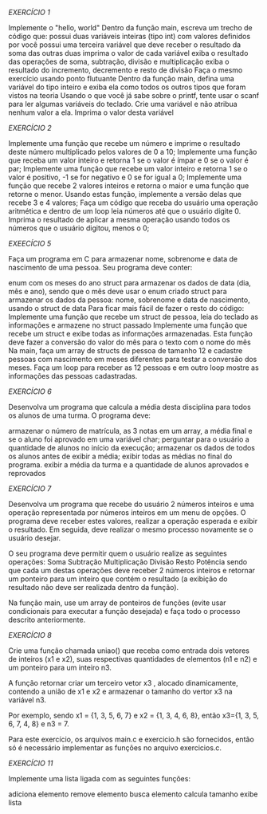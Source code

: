 *EXERCÍCIO 1*

Implemente o "hello, world"
Dentro da função main, escreva um trecho de código que:
possui duas variáveis inteiras (tipo int) com valores definidos por você
possui uma terceira variável que deve receber o resultado da soma das outras duas
imprima o valor de cada variável
exiba o resultado das operações de soma, subtração, divisão e multiplicação
exiba o resultado do incremento, decremento e resto de divisão
Faça o mesmo exercício usando ponto flutuante
Dentro da função main, defina uma variável do tipo inteiro e exiba ela como todos os outros tipos que foram vistos na teoria
Usando o que você já sabe sobre o printf, tente usar o scanf para ler algumas variáveis do teclado.
Crie uma variável e não atribua nenhum valor a ela. Imprima o valor desta variável

*EXERCÍCIO 2*

Implemente uma função que recebe um número e imprime o resultado deste número multiplicado pelos valores de 0 a 10;
Implemente uma função que receba um valor inteiro e retorna 1 se o valor é ímpar e 0 se o valor é par;
Implemente uma função que recebe um valor inteiro e retorna 1 se o valor é positivo, -1 se for negativo e 0 se for igual a 0;
Implemente uma função que recebe 2 valores inteiros e retorna o maior e uma função que retorne o menor. Usando estas função, implemente a versão delas que recebe 3 e 4 valores;
Faça um código que receba do usuário uma operação aritmética e dentro de um loop leia números até que o usuário digite 0. Imprima o resultado de aplicar a mesma operação usando todos os números que o usuário digitou, menos o 0;

*EXEECÍCIO 5*

Faça um programa em C para armazenar nome, sobrenome e data de nascimento de uma pessoa. Seu programa deve conter:

enum com os meses do ano
struct para armazenar os dados de data (dia, mês e ano), sendo que o mês deve usar o enum criado
struct para armazenar os dados da pessoa: nome, sobrenome e data de nascimento, usando o struct de data
Para ficar mais fácil de fazer o resto do código:
Implemente uma função que recebe um struct de pessoa, leia do teclado as informações e armazene no struct passado
Implemente uma função que recebe um struct e exibe todas as informações armazenadas. Esta função deve fazer a conversão do valor do mês para o texto com o nome do mês
Na main, faça um array de structs de pessoa de tamanho 12 e cadastre pessoas com nascimento em meses diferentes para testar a conversão dos meses. Faça um loop para receber as 12 pessoas e em outro loop mostre as informações das pessoas cadastradas.

*EXERCÍCIO 6*

Desenvolva um programa que calcula a média desta disciplina para todos os alunos de uma turma. O programa deve:

armazenar o número de matrícula, as 3 notas em um array, a média final e se o aluno foi aprovado em uma variável char;
perguntar para o usuário a quantidade de alunos no início da execução;
armazenar os dados de todos os alunos antes de exibir a média;
exibir todas as médias no final do programa.
exibir a média da turma e a quantidade de alunos aprovados e reprovados

*EXERCÍCIO 7*

Desenvolva um programa que recebe do usuário 2 números inteiros e uma operação representada por números inteiros em um menu de opções. O programa deve receber estes valores, realizar a operação esperada e exibir o resultado. Em seguida, deve realizar o mesmo processo novamente se o usuário desejar.

O seu programa deve permitir quem o usuário realize as seguintes operações:
Soma
Subtração
Multiplicação
Divisão
Resto
Potência
sendo que cada um destas operações deve receber 2 números inteiros e retornar um ponteiro para um inteiro que contém o resultado (a exibição do resultado não deve ser realizada dentro da função).

Na função main, use um array de ponteiros de funções (evite usar condicionais para executar a função desejada) e faça todo o processo descrito anteriormente.

*EXERCÍCIO 8*

Crie uma função chamada uniao() que receba como entrada dois vetores de inteiros (x1 e x2), suas respectivas quantidades de elementos (n1 e n2) e um ponteiro para um inteiro n3.

A função retornar criar um terceiro vetor x3 , alocado dinamicamente, contendo a união de x1 e x2 e armazenar o tamanho do vertor x3 na variável n3.

Por exemplo, sendo x1 = {1, 3, 5, 6, 7} e x2 = {1, 3, 4, 6, 8}, então x3={1, 3, 5, 6, 7, 4, 8} e n3 = 7.

Para este exercício, os arquivos main.c e exercicio.h são fornecidos, então só é necessário implementar as funções no arquivo exercicios.c.

*EXERCÍCIO 11*

Implemente uma lista ligada com as seguintes funções:

adiciona elemento
remove elemento
busca elemento
calcula tamanho
exibe lista
